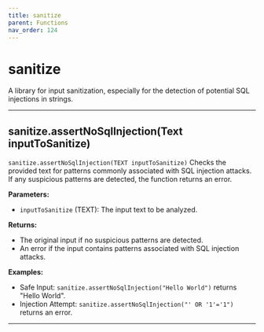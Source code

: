 ```yaml
---
title: sanitize
parent: Functions
nav_order: 124
---
```

# sanitize

A library for input sanitization, especially for the detection
of potential SQL injections in strings.



---

## sanitize.assertNoSqlInjection(Text inputToSanitize)

```sanitize.assertNoSqlInjection(TEXT inputToSanitize)```
Checks the provided text for patterns commonly associated with SQL injection attacks.
If any suspicious patterns are detected, the function returns an error.

**Parameters:**
- `inputToSanitize` (TEXT): The input text to be analyzed.

**Returns:**
- The original input if no suspicious patterns are detected.
- An error if the input contains patterns associated with SQL injection attacks.

**Examples:**
- Safe Input: ```sanitize.assertNoSqlInjection("Hello World")``` returns "Hello World".
- Injection Attempt: ```sanitize.assertNoSqlInjection("' OR '1'='1")``` returns an error.


---

